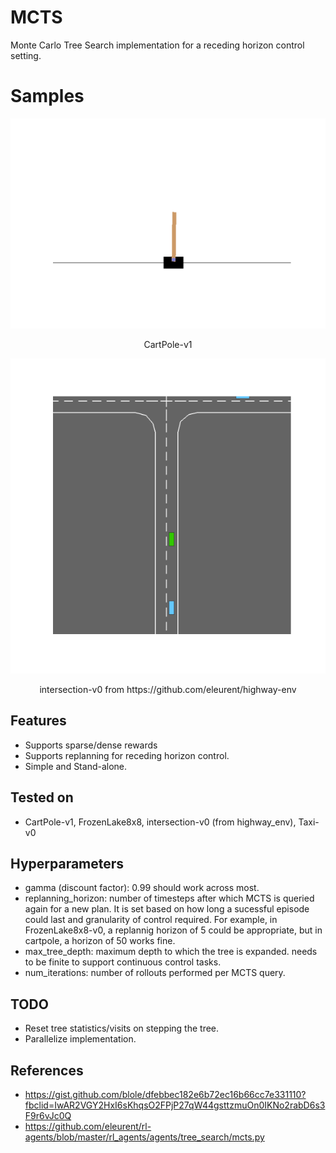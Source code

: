 # MCTS
Monte Carlo Tree Search implementation for a receding horizon control setting.

# Samples

<p align="center">
  <img src="/samples/gym_animation.gif" alt="Sublime's custom image"/>
</p>
<p align="center"> 
   CartPole-v1
 </p>
<p align="center">
  <img src="/samples/intersection.gif" alt="Sublime's custom image"/>
</p>

<p align="center"> 
   intersection-v0 from https://github.com/eleurent/highway-env
 </p>

## Features

- Supports sparse/dense rewards
- Supports replanning for receding horizon control.
- Simple and Stand-alone. 

## Tested on

- CartPole-v1, FrozenLake8x8, intersection-v0 (from highway_env), Taxi-v0

## Hyperparameters
- gamma (discount factor): 0.99 should work across most. 
- replanning_horizon: number of timesteps after which MCTS is queried again for a new plan. It is set based on how long a sucessful episode could last and
  granularity of control required. For example, in FrozenLake8x8-v0, a replannig horizon of 5 could be appropriate, but in cartpole, a horizon of 50 works fine.
- max_tree_depth: maximum depth to which the tree is expanded. needs to be finite to support continuous control tasks. 
- num_iterations: number of rollouts performed per MCTS query.

## TODO 

- Reset tree statistics/visits on stepping the tree.
- Parallelize implementation.

## References

- https://gist.github.com/blole/dfebbec182e6b72ec16b66cc7e331110?fbclid=IwAR2VGY2HxI6sKhqsO2FPjP27qW44gsttzmuOn0IKNo2rabD6s3F9r6vJc0Q
- https://github.com/eleurent/rl-agents/blob/master/rl_agents/agents/tree_search/mcts.py
